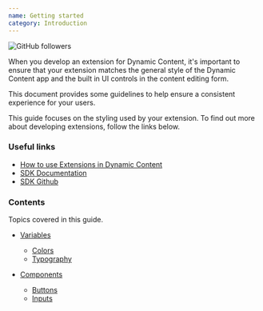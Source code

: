 ```yaml
---
name: Getting started
category: Introduction
---
```


![GitHub followers](https://img.shields.io/github/followers/amplience?style=social)

When you develop an extension for Dynamic Content, it's important to ensure that your extension matches the general style of the Dynamic Content app and the built in UI controls in the content editing form.

This document provides some guidelines to help ensure a consistent experience for your users.

This guide focuses on the styling used by your extension. To find out more about developing extensions, follow the links below.

### Useful links

- [How to use Extensions in Dynamic Content](https://docs.amplience.net/development/extensions.html)
- [SDK Documentation](https://amplience.github.io/dc-extensions-sdk/)
- [SDK Github](https://github.com/amplience/dc-extensions-sdk)


### Contents
Topics covered in this guide.
- [Variables](./#category-variables)
  - [Colors](./#colors)
  - [Typography](./#typography)

- [Components](./#category-components)
  - [Buttons](./#buttons)
  - [Inputs](./#inputs)
